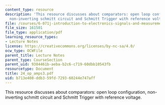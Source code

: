 ```yaml
---
content_type: resource
description: 'This resource discusses about comparators: open loop configuration,
  non-inverting schmitt circuit and Schmitt Trigger with reference voltage.'
file: /courses/6-071j-introduction-to-electronics-signals-and-measurement-spring-2006/b713e408ddb359fd729360244e747aff_24_op_amps3.pdf
file_size: 161501
file_type: application/pdf
learning_resource_types:
- Lecture Notes
license: https://creativecommons.org/licenses/by-nc-sa/4.0/
ocw_type: OCWFile
parent_title: Lecture Notes
parent_type: CourseSection
parent_uid: 9384461b-aeba-b2c6-c719-60dbb10543fb
resourcetype: Document
title: 24_op_amps3.pdf
uid: b713e408-ddb3-59fd-7293-60244e747aff
---
```

This resource discusses about comparators: open loop configuration, non-inverting schmitt circuit and Schmitt Trigger with reference voltage.